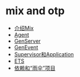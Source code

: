 mix and otp
===
+ [介绍Mix](/getting_started/mix_and_otp/1.markdown)
+ [Agent](/getting_started/mix_and_otp/2.markdown)
+ [GenServer](/getting_started/mix_and_otp/3.markdown)
+ [GenEvent](/getting_started/mix_and_otp/4.markdown)
+ [Supervisor和Application](/getting_started/mix_and_otp/5.markdown)
+ [ETS](/getting_started/mix_and_otp/6.markdown)
+ [依赖和“雨伞”项目](/getting_started/mix_and_otp/7.markdown)